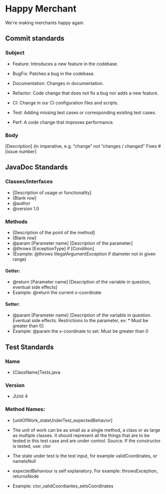 # Happy Merchant

We're making merchants happy again.

## Commit standards

### Subject

* Feature: Introduces a new feature in the codebase.

* BugFix: Patches a bug in the codebase.

* Documentation: Changes in documentation.

* Refactor: Code change that does not fix a bug nor adds a new feature.

* CI: Change in our CI configuration files and scripts.

* Test: Adding missing test cases or corresponding existing test cases.

* Perf: A code change that improves performance.

### Body

[Description]  (in imperative, e.g. “change” not “changes / changed”  Fixes #[issue number]

## JavaDoc Standards

### Classes/Interfaces

* [Description of usage or functionality]
* [Blank row]
* @author
* @version 1.0

### Methods

* [Description of the point of the method]
* [Blank row]
* @param [Parameter name] [Description of the parameter]
* @throws [ExceptionType] if [Condition] 
* (Example: @throws IllegalArgumentException if diameter not in given range)

#### Getter: 

* @return [Parameter name] [Description of the variable in question, eventual side effects]
* Example: @return the current x-coordinate

#### Setter: 

* @param [Parameter name] [Description of the variable in question. Eventual side effects. Restrictions to the parameter, ex: * Must be greater than 0]
* Example: @param the x-coordinate to set. Must be greater than 0

## Test Standards

### Name

* [ClassName]Tests.java

### Version

* JUnit 4

### Method Names: 

* [unitOfWork_stateUnderTest_expectedBehavior]

* The unit of work can be as small as a single method, a class or as large as multiple classes. It should represent all the things that are to be tested in this test case and are under control.  Source. If the constructor is tested, use: ctor

* The state under test is the test input, for example validCoordinates, or nameIsNull

* expectedBehaviour is self explanatory. For example: throwsException, returnsNode

* Example: ctor_validCoordiantes_setsCoordinates
